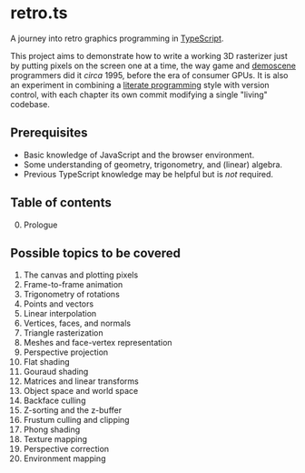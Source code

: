# retro.ts

A journey into retro graphics programming in [TypeScript][ts].

This project aims to demonstrate how to write a working 3D rasterizer just by putting pixels on the screen one at a time, the way game and [demoscene][demo] programmers did it _circa_ 1995, before the era of consumer GPUs. It is also an experiment in combining a [literate programming][litprog] style with version control, with each chapter its own commit modifying a single "living" codebase.

## Prerequisites

* Basic knowledge of JavaScript and the browser environment.
* Some understanding of geometry, trigonometry, and (linear) algebra.
* Previous TypeScript knowledge may be helpful but is _not_ required.

## Table of contents

0. Prologue

## Possible topics to be covered

1. The canvas and plotting pixels
1. Frame-to-frame animation
1. Trigonometry of rotations
1. Points and vectors
1. Linear interpolation
1. Vertices, faces, and normals
1. Triangle rasterization
1. Meshes and face-vertex representation
1. Perspective projection
1. Flat shading
1. Gouraud shading
1. Matrices and linear transforms
1. Object space and world space
1. Backface culling
1. Z-sorting and the z-buffer
1. Frustum culling and clipping
1. Phong shading
1. Texture mapping
1. Perspective correction
1. Environment mapping

[ts]: https://www.typescriptlang.org/
[demo]: https://en.wikipedia.org/wiki/Demoscene
[litprog]: https://en.wikipedia.org/wiki/Literate_programming